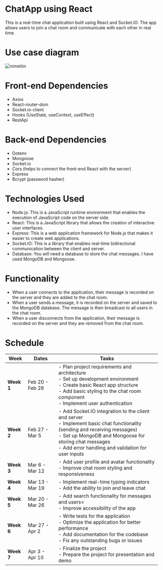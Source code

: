 # ChatApp using React

This is a real-time chat application built using React and Socket.IO. The app allows users to join a chat room and communicate with each other in real time.

# Use case diagram

![nimetön](https://user-images.githubusercontent.com/49494825/220278067-b1f9dd3e-b02b-47c3-a5a0-3d3513276cd7.png)


# Front-end Dependencies
* Axios
* React-router-dom
* Socket.io-client
* Hooks (UseState, useContext, useEffect)
* RestApi

# Back-end Dependencies
* Dotenv
* Mongoose
* Socket.io
* Cors (helps to connect the front-end React with the server)
* Express
* Bcrypt (password hasher)

# Technologies Used

* Node.js: This is a JavaScript runtime environment that enables the execution of JavaScript code on the server side.
* React: This is a JavaScript library that allows the creation of interactive user interfaces.
* Express: This is a web application framework for Node.js that makes it easier to create web applications.
* Socket.IO: This is a library that enables real-time bidirectional communication between the client and server.
* Database: You will need a database to store the chat messages. I have used MongoDB and Mongoose.

# Functionality
* When a user connects to the application, their message is recorded on the server and they are added to the chat room.
* When a user sends a message, it is recorded on the server and saved to the MongoDB database. The message is then broadcast to all users in the chat room.
* When a user disconnects from the application, their message is recorded on the server and they are removed from the chat room.

# Schedule

| Week       | Dates            | Tasks                                                                                                                                                                                                                                                                                                         |
|------------|-----------------|--------------------------------------------------------------------------------------------------------------------------------------------------------------------------------------------------------------------------------------------------------------------------------------------------------------|
| **Week 1** | Feb 20 - Feb 26  | - Plan project requirements and architecture<br>- Set up development environment<br>- Create basic React app structure<br>- Add basic styling to the chat room component<br>- Implement user authentication                                            |
| **Week 2** | Feb 27 - Mar 5   | - Add Socket.IO integration to the client and server<br>- Implement basic chat functionality (sending and receiving messages)<br>- Set up MongoDB and Mongoose for storing chat messages<br>- Add error handling and validation for user inputs                |
| **Week 3** | Mar 6 - Mar 12   | - Add user profile and avatar functionality<br>- Improve chat room styling and responsiveness                                                     |
| **Week 4** | Mar 13 - Mar 19  | - Implement real-time typing indicators<br>- Add the ability to join and leave chat                                                       |
| **Week 5** | Mar 20 - Mar 26  | - Add search functionality for messages and users<<br>- Improve accessibility of the app                                                             |
| **Week 6** | Mar 27 - Apr 2   | - Write tests for the application<br>- Optimize the application for better performance<br>- Add documentation for the codebase<br>- Fix any outstanding bugs or issues                                                                                    |
| **Week 7** | Apr 3 - Apr 10   | - Finalize the project<br>- Prepare the project for presentation and demo                                                                                   |
